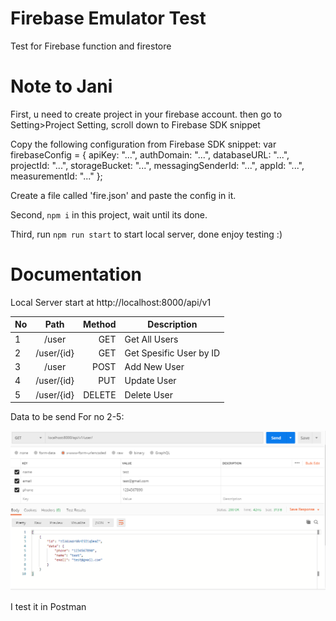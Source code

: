 # Firebase Emulator Test

Test for Firebase function and firestore

# Note to Jani

First, u need to create project in your firebase account. then go to Setting>Project Setting, scroll down to Firebase SDK snippet

Copy the following configuration from Firebase SDK snippet: 
    var firebaseConfig = {
        apiKey: "...",
        authDomain: "...",
        databaseURL: "...",
        projectId: "...",
        storageBucket: "...",
        messagingSenderId: "...",
        appId: "...",
        measurementId: "..."
    };

Create a file called 'fire.json' and paste the config in it.

Second, `npm i` in this project, wait until its done.

Third, run `npm run start` to start local server, done enjoy testing :)

# Documentation

Local Server start at http://localhost:8000/api/v1


| No |      Path      |  Method | Description  |
|----|:-------------:|------:|---|
| 1  |  /user | GET |   Get All Users   |
| 2  |  /user/{id}   |  GET  |  Get Spesific User by ID |
| 3  |  /user |    POST  |  Add New User |
| 4  |  /user/{id} |   PUT    |  Update User |
| 5  |  /user/{id} |   DELETE    |  Delete User |

Data to be send For no 2-5:

![screenshot](https://github.com/JoshuaTimothyW/Firebase-Emulator-Testing/blob/master/img/example.png)

I test it in Postman
